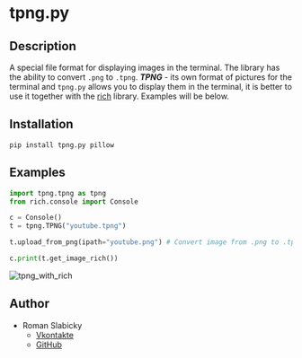 # tpng.py
## Description
A special file format for displaying images in the terminal. The library has the ability to convert `.png` to `.tpng`. **_TPNG_** - its own format of pictures for the terminal and `tpng.py` allows you to display them in the terminal, it is better to use it together with the [rich](https://pypi.org/project/rich/) library. Examples will be below.

## Installation
```
pip install tpng.py pillow
```

## Examples
```python
import tpng.tpng as tpng
from rich.console import Console

c = Console()
t = tpng.TPNG("youtube.tpng")

t.upload_from_png(ipath="youtube.png") # Convert image from .png to .tpng

c.print(t.get_image_rich())
```
![tpng_with_rich](https://romanin-rf.github.io/tpng.py/data/tpng_with_rich.gif)

## Author
- Roman Slabicky
    - [Vkontakte](https://vk.com/romanin2)
    - [GitHub](https://github.com/romanin-rf)